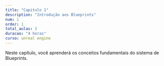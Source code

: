 ```yaml
---
title: "Capitulo 1"
description: "Introdução aos Blueprints"
num: 1
order: 1
total_aulas: 3
duracao: "4 horas"
curso: unreal engine
---
```


Neste capítulo, você aprenderá os conceitos fundamentais do sistema de Blueprints.